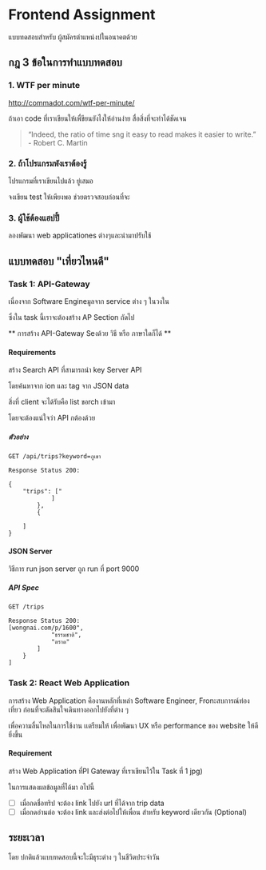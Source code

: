 # Frontend Assignment

แบบทดสอบสำหรับ ผู้สมัครตำแหน่งปในอนาคตด้วย

## กฎ 3 ข้อในการทำแบบทดสอบ

### 1. WTF per minute

http://commadot.com/wtf-per-minute/

ถ้าเอา code ที่เราเขียนให้เพื่ขียนยังไงให้อ่านง่าย สื่อสิ่งที่จะทำได้ชัดเจน

> “Indeed, the ratio of time sng it easy to read makes it easier to write.” - Robert C. Martin

### 2. ถ้าโปรแกรมพังเราต้องรู้

โปรแกรมที่เราเขียนไปแล้ว ยู่เสมอ

จงเขียน test ให้เพียงพอ ช่วยตรวจสอบก่อนที่จะ

### 3. ผู้ใช้ต้องแฮปปี้

ลองพัฒนา web applicationes ต่างๆและนำมาปรับใช้

## แบบทดสอบ "เที่ยวไหนดี"

### Task 1: API-Gateway

เนื่องจาก Software Engineมูลจาก service ต่าง ๆ ในวงใน

ซึ่งใน task นี้เราจะต้องสร้าง AP Section ถัดไป

** การสร้าง API-Gateway Seงด้วย วิธี หรือ ภาษาใดก็ได้ **

#### Requirements

สร้าง Search API ที่สามารถนำ key Server API

โดยค้นหาจาก ion และ tag จาก JSON data

สิ่งที่ client จะได้รับคือ list ขอrch เข้ามา

โดยจะต้องแน่ใจว่า API กต้องด้วย

##### ตัวอย่าง

```
GET /api/trips?keyword=ภูเขา

Response Status 200:

{
    "trips": ["
            ]
        },
        {
         
    ]
}
```

#### JSON Server

วิธีการ run json server
ถูก run ที่ port 9000

##### API Spec

```
GET /trips

Response Status 200:
[wongnai.com/p/1600",
            "ธรรมชาติ",
            "ตราด"
        ]
    }
]
```

### Task 2: React Web Application

การสร้าง Web Application คืองานหลักที่เหล่า Software Engineer, Fronะสบการณ์ท่องเที่ยว ก่อนที่จะตัดสินใจเดินทางออกไปยังที่ต่าง ๆ

เพื่อความลื่นไหลในการใช้งาน เเตรียมให้ เพื่อพัฒนา UX หรือ performance ของ website ให้ดียิ่งขึ้น

#### Requirement

สร้าง Web Application ที่PI Gateway ที่เราเขียนไว้ใน Task ที่ 1
jpg)

ในการแสดงผลข้อมูลที่ได้มา อไปนี้

- [ ] เมื่อกดชื่อทริป จะต้อง link ไปยัง url ที่ได้จาก trip data
- [ ] เมื่อกดอ่านต่อ จะต้อง link และส่งต่อไปให้เพื่อน สำหรับ keyword เดียวกัน (Optional)

## ระยะเวลา

โดย ปกติแล้วแบบทดสอบนี้จะใะมีธุระต่าง ๆ ในชีวิตประจำวัน
